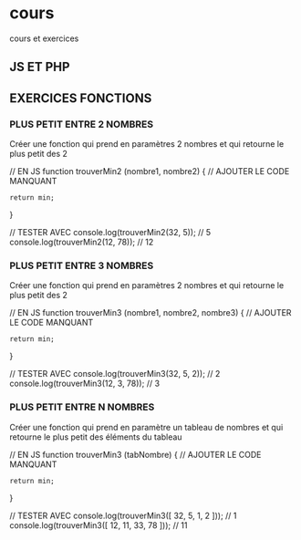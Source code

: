 # cours

cours et exercices

## JS ET PHP

## EXERCICES FONCTIONS


### PLUS PETIT ENTRE 2 NOMBRES

Créer une fonction qui prend en paramètres 2 nombres 
et qui retourne le plus petit des 2

// EN JS
function trouverMin2 (nombre1, nombre2)
{
    // AJOUTER LE CODE MANQUANT

    return min;
}

// TESTER AVEC 
console.log(trouverMin2(32, 5));    // 5
console.log(trouverMin2(12, 78));   // 12


### PLUS PETIT ENTRE 3 NOMBRES

Créer une fonction qui prend en paramètres 2 nombres 
et qui retourne le plus petit des 2

// EN JS
function trouverMin3 (nombre1, nombre2, nombre3)
{
    // AJOUTER LE CODE MANQUANT

    return min;
}

// TESTER AVEC 
console.log(trouverMin3(32, 5, 2));    // 2
console.log(trouverMin3(12, 3, 78));   // 3

### PLUS PETIT ENTRE N NOMBRES

Créer une fonction qui prend en paramètre un tableau de nombres 
et qui retourne le plus petit des éléments du tableau

// EN JS
function trouverMin3 (tabNombre)
{
    // AJOUTER LE CODE MANQUANT

    return min;
}

// TESTER AVEC 
console.log(trouverMin3([ 32, 5, 1, 2 ]));      // 1
console.log(trouverMin3([ 12, 11, 33, 78 ]));   // 11



